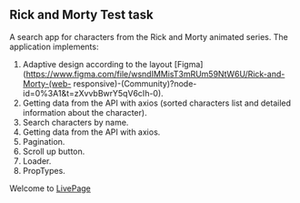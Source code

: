 Rick and Morty Test task
---
A search app for characters from the Rick and Morty animated series.
The application implements:
1) Adaptive design according to the layout [Figma](https://www.figma.com/file/wsndIMMisT3mRUm59NtW6U/Rick-and-Morty-(web-
responsive)-(Community)?node-id=0%3A1&amp;t=zXvvbBwrY5qV6cIh-0).
2) Getting data from the API with axios (sorted characters list and detailed information about the character).
3) Search characters by name.
4) Getting data from the API with axios.
5) Pagination.
6) Scroll up button.
7) Loader.
8) PropTypes.

Welcome to [LivePage](svetlankogr.github.io/rick-and-morty/)
